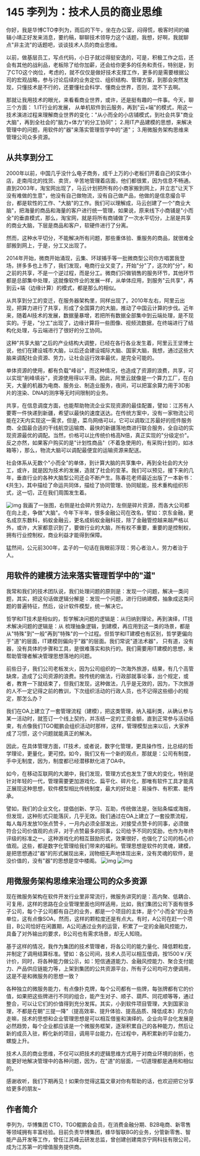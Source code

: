 # 145 李列为：技术人员的商业思维

你好，我是华博CTO李列为，雨后的下午，坐在办公室，闷得慌，极客时间的编辑小靖正好发来消息，要约稿，聊聊技术领导力这个话题，我想，好啊，我就聊点"非主流"的话题吧，谈谈技术人员的商业思维。

以前，做基层员工，写点代码，小日子就过得挺安逸的，可是，积极工作之后，还会有其他的战利品，老板除了给你加薪，还会给你更多的任务和责任，特别是，到了CTO这个岗位，考虑的，就不仅仅是做好技术支撑工作，更多的是需要根据公司的宏观战略，参与讨论后续的业务定位、组织结构、管理方案，到那会突然发现，只懂技术是不行的，还要懂社会科学、懂商业世界，否则，混不下去啊。

那就让我用技术的眼光，来看看商业世界，或许，还是挺有趣的一件事。今天，聊三个方面：
1.IT行业的发展，
从单机软件到云服务，再到"云+端"的模式，用这一技术演进过程来理解商业世界的变化："从小而全的小店铺模式，到社会共享"商业大脑"，再到全社会的"脑力+体力"的分工协同"；
2.用IT产品建模的思想，来解决管理中的问题，用软件的"器"来落实管理哲学中的"道"；
3.用微服务架构思维来管理公司众多资源。

## 从共享到分工

2000年以前，中国几乎没什么电子商务，成千上万的小老板们开着自己的实体小店，走南闯北的找货、卖货，辛苦地管理着店面，他们都很累，因为信息不畅通。直到2003年，淘宝网出现了，马云计划把所有的小商家搬到网上，并立志"让天下没有难做的生意"，他没有自己做物流，没有自己做产品，他做的是信息撮合平台，都是软性的工作、"大脑"的工作。我们可以理解成，马云创建了一个"商业大脑"，把海量的商品和海量的客户进行统一管理，如果说，原来线下小商铺是"小而全"的垂直模式，那么，淘宝网，就是将所有商铺做了一次水平切分，上层是共享的商业大脑，下层是商品和客户，软硬件进行了分离。

然而，这种水平切分，不能解决所有问题，那些重体验、重服务的商品，就很难全部搬到网上，于是，分工又出现了。

2014年开始，微商开始涌现，云集、环球捕手等一批微商型公司你方唱罢我登场，拼多多也上市了，我们发现，电商行业又变了，开始"分"了，这次的"分"，和之前的共享，不是一个逆过程，而是分工。微商们只做销售的服务环节，其他环节都是总部集中处理，这就像软件业的发展一样，从单体应用，到服务"云共享"，再到云+端（边缘计算）的模式，都是那么的相似。

从共享到分工的变迁，在服务器架构里，同样出现了。2010年左右，阿里云出现，把算力进行了共享，形成了全国算力的大脑，推动了中国云计算的步伐。近年来，随着AI技术的发展，数据量暴增，若把所有数据全部集中到云端处理，是不现实的。于是，"分工"出现了，边缘计算将一些图像、视频流数据，在终端进行了结构化处理，与云端进行了很好的分工协同。

这种"共享大脑"之后的产业结构大调整，已经在各行各业发生着，阿里云王坚博士说，他们在建设城市大脑，以后还会建设城际大脑、国家大脑，我想，通过这些大脑来调配社会资源、劳力，让社会运行效率最优，是完全可能的。

单体资源的使用，都有负载"峰谷"，而这种情况，也造成了资源的浪费，共享，可以实现"削峰填谷"，资源使用得以平滑。因此，阿里云就像是一个算力工厂，在白天，大量的机器为电商、服务业、制造业服务，夜间，可以把富余算力用于3D影片的渲染、DNA的测序等无时间限制的业务。

共享，在信息调度方面，也能帮助物流企业实现资源的最佳配置，譬如：江苏有人要寄一件快递到新疆，希望以最快的速度送达。在传统方案中，没有一家物流公司能在2天内实现这一需求，但是，菜鸟网络可以，它可以调取江苏最好的揽件服务商、全国最合适的干线航空运输商、最快的新疆落地商进行联合服务，全自动的实现资源最优的调配。当然，价格可以比传统价格高N倍，真正实现的"分级定价"。反之亦然，如果客户购买的是"计划性商品"（不着急使用的，有采购计划的，如冰箱等），那么，物流大脑可以调配最便宜的运输资源来配送。

社会体系从无数个"小而全"的单体，到计算大脑的共享集中，再到全社会的大分工，或许，就是因为技术的发展，造就了社会的变革。我们可以预见，接下来的几年，垂直行业的各种大脑型公司还会不断产生。陈春花老师最近出版了一本新书：《共生》，其中描绘了命运共同体，描绘了协同管理、协同赋能，技术重构组织形式，这一切，正在我们周围发生着。

![img](assets/e26e212af71caa9fdb56c47ce6342d2a.jpg)
我画了一张图，右侧是社会碎片劳动力，左侧是碎片资源，而各大公司都在向上走，争做"大脑"。今年下半年，很多金融公司在改名，譬如：京东金融，更名成京东数科，蚂蚁金融云，更名成蚂蚁金融科技，除了金融管控越来越严格以外，或许，大家都意识到了，要做行业的大脑，所有权不重要，重要的是控制权，拥有行业控制权，商业利益才能得到保障。

猛然间，公元前300年，孟子的一句话在我眼前浮现：劳心者治人，劳力者治于人。

## 用软件的建模方法来落实管理哲学中的"道"

我常和我们的技术团队说，我们处理问题的原则是：发现一个问题，解决一类问题，其实，把这句话做逻辑分解是：发现一个问题，进行归纳建模，抽象成这类问题的普遍特征，然后，设计软件模型，统一解决它。

哲学和IT技术是相似的，哲学解决问题的逻辑是：从归纳到理论，再到演绎，IT技术解决问题的逻辑是：从
梳理抽象逻辑，到建模，再应用到这一类的场景，都是从"特殊"到"一般"再到"特殊"的一个过程。但哲学和IT建模也有区别，哲学更偏向于"道"的层面，IT建模则偏向于"器"的层面。我们常说"道法术器"，
只有道，没有器，没有具体的步骤和工具，是很难落实和执行的。我们需要用IT建模的思想，来帮助管理者解决管理思想落地的问题。

前些日子，我们公司老板发火，因为公司组织的一次海外旅游，结果，有几个高管缺席，造成了公司资源的浪费。按传统的做法，行政部就事论事，出个规定，或者，教育一下就结束了，但我们发现，这种做法，几乎是无效的，因为，下次旅游的人不一定记得之前的教训，下次组织活动的行政人员，也不记得这些细小的规定，那怎么办？

我们在OA上建立了一套管理流程（建模），把这类管理，纳入福利类，从确认参与某一活动时，就签订一个线上契约，并冻结一定的工资金额，直到正常参与活动结束，有点像我们TGO鲲鹏会组织活动时那样，这样，管理模型出来以后，大家养成了习惯，这个问题就能真正的解决。

因此，在具体管理方面，IT技术，或者说，数字化管理，更具操作性，比总结的哲学理论，更量化，更可控。如今，我们又有一个新的观点，那就是：公司有制度，手中无制度，因为，制度都已经潜移默化进了OA中。

如今，在移动互联网的大潮中，我们发现，管理方式也发生了很大的变化，特别是针对年轻的一代，管理需要更加游戏化、扁平化、碎片化，那唯有软件工具才能真正展现这种思想，软件模型相比传统制度，最大的好处是：易操作、有积累、能传承。

譬如，我们的企业文化，提倡创新、学习、互助，传统做法是，张贴条幅或海报，但发现，这种形式只能落灰，几乎无效。我们通过在OA上建立了一套投票流程，每人每月发放10张点赞卡，一月内必须全部发出，对接受点赞卡的同事，必须做符合公司价值观的点评，对于点赞最多的同事，公司给予不同的奖励，也作为年终评级的标准之一。这种游戏化的相互鼓励形式，效果很好，也强化了公司的核心价值观。这些，都是数字化管理给我们带来的福利。管理思想是软件的灵魂，建模，是把思想通过"器"的形式展现出来，润物细无声地体现出来，没有灵魂的软件，是没价值的，没有"器"的思想是空中楼阁。
![img](assets/3f0a7e00b26f4afa0af26758827d52a4.jpg)
![img](assets/5010678bb7aae85e2cd4b9356e6b69b9.jpg)

## 用微服务架构思维来治理公司的众多资源

现在微服务架构在软件开发行业里非常流行，微服务讲究的是：高内聚、低耦合、可复用，这样的思路在企业管理里面也同样适用，比如，我们集团公司下面有很多子公司，每个子公司都有自己的业务，都是一个项目的主体，是个"小而全"的业务单位，这有点像SOA，然而，这样的颗粒度还是有点大。有时，A公司在赶一个项目，B公司恰好在闲置期，A公司通过业务的运营，积累了一定的金融风控能力，具备了对外输出的要求，B公司也有需求场景，却无人知晓。

基于这样的情况，我作为集团的技术管理者，将各公司的能力量化、降低颗粒度，并制定了调用结算标准。譬如：各公司间，技术人员可以相互借调，按1500￥/天计价，同时，将各种能力做公示，如：短信通道能力、金融风控能力、聚合支付能力、产品供应链能力等，上架到集团的公共资源平台，所有子公司均可方便调用，这是不是和微服务的思想一致？

各种独立的微服务能力，有点像扑克牌，每个公司都有一些牌，每张牌都有它的价值，如果把这些牌进行不同的组合，能产生对子、顺子、葫芦、同花顺等等，通过整合，可以让它们的价值得到充分发挥。其实，小到软件项目管理，大到国家治理，不都是在朝"三提一降"（提高效率、提升体验、提高品质、降低成本）的方向走嘛，技术的思想和企业管理思想是可以相互借鉴和演绎的。企业向平台化发展是必然趋势，每个企业都应该是一个微服务框架，逐渐积累自己的各种能力，然后让新的成员入驻，孵化新的项目，调用平台能力，在过程中，再积累新的平台能力，螺旋上升。

技术人员的商业思维，不仅可以把技术的逻辑思维方式用于对商业环境的剖析，也能更好地解决管理中的各种问题，因为，在"道"的层面，一切道理都是通用和相似的。

感谢收听，我们下期再见！如果你觉得这篇文章对你有帮助的话，也欢迎把它分享给更多的朋友\~

## 作者简介

李列为，华博集团
CTO，TGO鲲鹏会会员，在消费金融分期、B2B电商、新零售等领域拥有丰富经验。目前负责华博集团，蜂华智联BG的业务，分管新零售、智能产品开发等工作，曾任江苏峰云研发总监，曾创建创建南京宁网科技有限公司，成为江苏第一的增值服务提供商。
